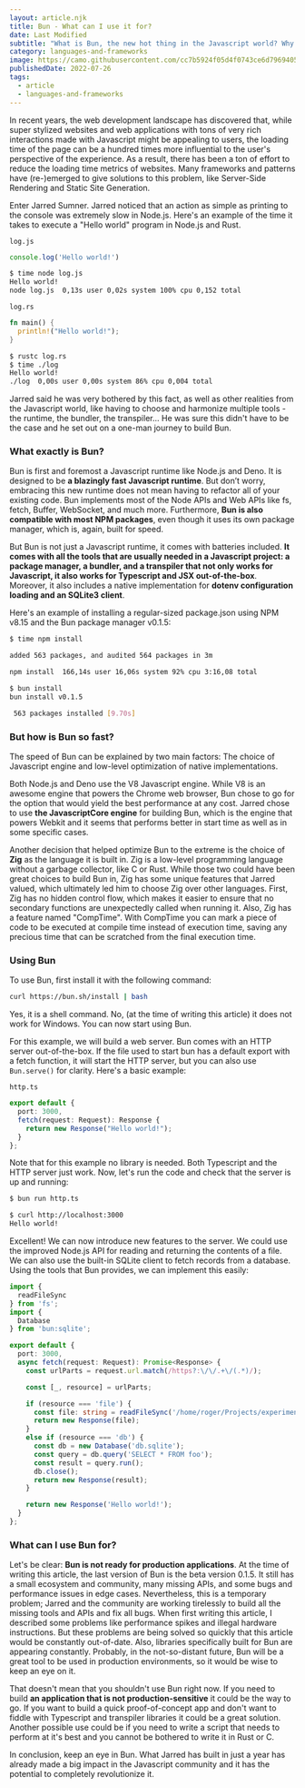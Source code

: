 ```yaml
---
layout: article.njk
title: Bun - What can I use it for?
date: Last Modified
subtitle: "What is Bun, the new hot thing in the Javascript world? Why is it so fast and can I use it for my projects?"
category: languages-and-frameworks
image: https://camo.githubusercontent.com/cc7b5924f05d4f0743ce6d7969405545cb997e58dec5f9d5f8718011c7d446ae/68747470733a2f2f62756e2e73682f6c6f676f4032782e706e67
publishedDate: 2022-07-26
tags:
  - article
  - languages-and-frameworks
---
```



In recent years, the web development landscape has discovered that, while super stylized websites and web applications with tons of very rich interactions made with Javascript might be appealing to users, the loading time of the page can be a hundred times more influential to the user's perspective of the experience. As a result, there has been a ton of effort to reduce the loading time metrics of websites. Many frameworks and patterns have (re-)emerged to give solutions to this problem, like Server-Side Rendering and Static Site Generation.

Enter Jarred Sumner. Jarred noticed that an action as simple as printing to the console was extremely slow in Node.js. Here's an example of the time it takes to execute a "Hello world" program in Node.js and Rust.

`log.js`

```js
console.log('Hello world!')
```
```bash
$ time node log.js
Hello world!
node log.js  0,13s user 0,02s system 100% cpu 0,152 total
```

`log.rs`

```rust
fn main() {
  println!("Hello world!");
}
```
```bash
$ rustc log.rs
$ time ./log
Hello world!
./log  0,00s user 0,00s system 86% cpu 0,004 total
```

Jarred said he was very bothered by this fact, as well as other realities from the Javascript world, like having to choose and harmonize multiple tools - the runtime, the bundler, the transpiler... He was sure this didn't have to be the case and he set out on a one-man journey to build Bun.

### What exactly is Bun?
Bun is first and foremost a Javascript runtime like Node.js and Deno. It is designed to be **a blazingly fast Javascript runtime**. But don’t worry, embracing this new runtime does not mean having to refactor all of your existing code. Bun implements most of the Node APIs and Web APIs like fs, fetch, Buffer, WebSocket, and much more. Furthermore, **Bun is also compatible with most NPM packages**, even though it uses its own package manager, which is, again, built for speed.

But Bun is not just a Javascript runtime, it comes with batteries included. **It comes with all the tools that are usually needed in a Javascript project: a package manager, a bundler, and a transpiler that not only works for Javascript, it also works for Typescript and JSX out-of-the-box**. Moreover, it also includes a native implementation for **dotenv configuration loading and an SQLite3 client**.

Here's an example of installing a regular-sized package.json using NPM v8.15 and the Bun package manager v0.1.5:

```bash
$ time npm install

added 563 packages, and audited 564 packages in 3m

npm install  166,14s user 16,06s system 92% cpu 3:16,08 total
```

```bash
$ bun install
bun install v0.1.5

 563 packages installed [9.70s]

```

### But how is Bun so fast?

The speed of Bun can be explained by two main factors: The choice of Javascript engine and low-level optimization of native implementations.

Both Node.js and Deno use the V8 Javascript engine. While V8 is an awesome engine that powers the Chrome web browser, Bun chose to go for the option that would yield the best performance at any cost. Jarred chose to use **the JavascriptCore engine** for building Bun, which is the engine that powers Webkit and it seems that performs better in start time as well as in some specific cases.

Another decision that helped optimize Bun to the extreme is the choice of **Zig** as the language it is built in. Zig is a low-level programming language without a garbage collector, like C or Rust. While those two could have been great choices to build Bun in, Zig has some unique features that Jarred valued, which ultimately led him to choose Zig over other languages. First, Zig has no hidden control flow, which makes it easier to ensure that no secondary functions are unexpectedly called when running it. Also, Zig has a feature named "CompTime". With CompTime you can mark a piece of code to be executed at compile time instead of execution time, saving any precious time that can be scratched from the final execution time.

### Using Bun

To use Bun, first install it with the following command:

```bash
curl https://bun.sh/install | bash
```

Yes, it is a shell command. No, (at the time of writing this article) it does not work for Windows. You can now start using Bun.

For this example, we will build a web server. Bun comes with an HTTP server out-of-the-box. If the file used to start bun has a default export with a fetch function, it will start the HTTP server, but you can also use `Bun.serve()` for clarity. Here's a basic example:

`http.ts`
```typescript
export default {
  port: 3000,
  fetch(request: Request): Response {
    return new Response("Hello world!");
  }
};
```

Note that for this example no library is needed. Both Typescript and the HTTP server just work. Now, let's run the code and check that the server is up and running:

```bash
$ bun run http.ts
```

```bash
$ curl http://localhost:3000
Hello world!
```

Excellent! We can now introduce new features to the server. We could use the improved Node.js API for reading and returning the contents of a file. We can also use the built-in SQLite client to fetch records from a database. Using the tools that Bun provides, we can implement this easily:

```typescript
import {
  readFileSync
} from 'fs';
import {
  Database
} from 'bun:sqlite';

export default {
  port: 3000,
  async fetch(request: Request): Promise<Response> {
    const urlParts = request.url.match(/https?:\/\/.+\/(.*)/);

    const [_, resource] = urlParts;

    if (resource === 'file') {
      const file: string = readFileSync('/home/roger/Projects/experiments/log/file.txt', { encoding: 'utf-8' });
      return new Response(file);
    }
    else if (resource === 'db') {
      const db = new Database('db.sqlite');
      const query = db.query('SELECT * FROM foo');
      const result = query.run();
      db.close();
      return new Response(result);
    }

    return new Response('Hello world!');
  }
};
```

### What can I use Bun for?

Let's be clear: **Bun is not ready for production applications**. At the time of writing this article, the last version of Bun is the beta version 0.1.5. It still has a small ecosystem and community, many missing APIs, and some bugs and performance issues in edge cases. Nevertheless, this is a temporary problem; Jarred and the community are working tirelessly to build all the missing tools and APIs and fix all bugs. When first writing this article, I described some problems like performance spikes and illegal hardware instructions. But these problems are being solved so quickly that this article would be constantly out-of-date. Also, libraries specifically built for Bun are appearing constantly. Probably, in the not-so-distant future, Bun will be a great tool to be used in production environments, so it would be wise to keep an eye on it.

That doesn't mean that you shouldn't use Bun right now. If you need to build **an application that is not production-sensitive** it could be the way to go. If you want to build a quick proof-of-concept app and don't want to fiddle with Typescript and transpiler libraries it could be a great solution. Another possible use could be if you need to write a script that needs to perform at it's best and you cannot be bothered to write it in Rust or C.

In conclusion, keep an eye in Bun. What Jarred has built in just a year has already made a big impact in the Javascript community and it has the potential to completely revolutionize it.

